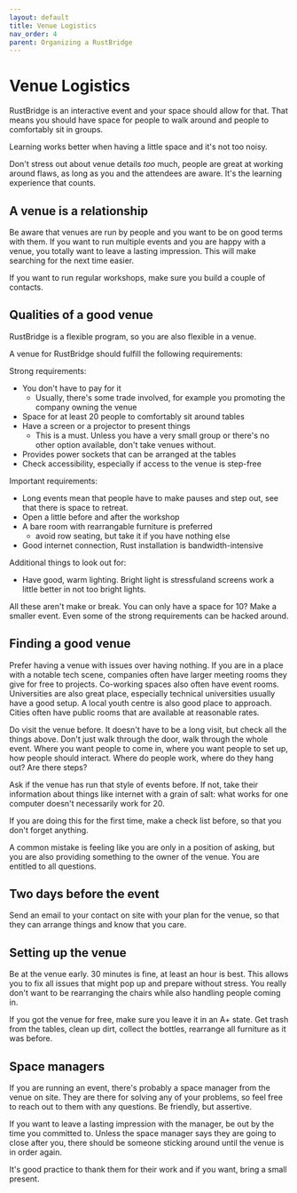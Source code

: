 ```yaml
---
layout: default
title: Venue Logistics
nav_order: 4
parent: Organizing a RustBridge
---
```


# Venue Logistics

RustBridge is an interactive event and your space should allow for that. That
means you should have space for people to walk around and people to comfortably
sit in groups.

Learning works better when having a little space and it's not too noisy.

Don't stress out about venue details _too_ much, people are great at working
around flaws, as long as you and the attendees are aware. It's the learning
experience that counts.

## A venue is a relationship

Be aware that venues are run by people and you want to be on good terms with
them. If you want to run multiple events and you are happy with a venue,
you totally want to leave a lasting impression. This will make searching
for the next time easier.

If you want to run regular workshops, make sure you build a couple of contacts.

## Qualities of a good venue

RustBridge is a flexible program, so you are also flexible in a venue.

A venue for RustBridge should fulfill the following requirements:

Strong requirements:
* You don't have to pay for it
  - Usually, there's some trade involved, for example you promoting the
    company owning the venue
* Space for at least 20 people to comfortably sit around tables
* Have a screen or a projector to present things
  - This is a must. Unless you have a very small group or there's no other option available, don't take venues without.
* Provides power sockets that can be arranged at the tables
* Check accessibility, especially if access to the venue is step-free

Important requirements:
* Long events mean that people have to make pauses and step out, see that there is space to retreat.
* Open a little before and after the workshop
* A bare room with rearrangable furniture is preferred
  - avoid row seating, but take it if you have nothing else
* Good internet connection, Rust installation is bandwidth-intensive

Additional things to look out for:
* Have good, warm lighting. Bright light is stressfuland
  screens work a little better in not too bright lights.

All these aren't make or break. You can only have a space for 10? Make
a smaller event. Even some of the strong requirements can be hacked around.

## Finding a good venue

Prefer having a venue with issues over having nothing. If you are in
a place with a notable tech scene, companies often have larger meeting
rooms they give for free to projects. Co-working spaces also often have
event rooms. Universities are also great place,
especially technical universities usually have a good setup. A local youth
centre is also good place to approach. Cities often have
public rooms that are available at reasonable rates.

Do visit the venue before. It doesn't have to be a long visit, but check
all the things above. Don't just walk through the door, walk through the whole
event. Where you want people to come in, where you want people to set up,
how people should interact. Where do people work, where do they hang out?
Are there steps?

Ask if the venue has run that style of events before. If not, take their information
about things like internet with a grain of salt: what works for one computer
doesn't necessarily work for 20.

If you are doing this for the first time, make a check list before, so that
you don't forget anything.

A common mistake is feeling like you are only in a position of asking, but
you are also providing something to the owner of the venue. You are entitled
to all questions.

## Two days before the event

Send an email to your contact on site with your plan for the venue, so that
they can arrange things and know that you care.

## Setting up the venue

Be at the venue early. 30 minutes is fine, at least an hour is best. This
allows you to fix all issues that might pop up and prepare without stress. You
really don't want to be rearranging the chairs while also handling people coming
in.

If you got the venue for free, make sure you leave it in an A+ state. Get trash
from the tables, clean up dirt, collect the bottles, rearrange all furniture as
it was before.

## Space managers

If you are running an event, there's probably a space manager from the venue
on site. They are there for solving any of your problems, so feel free to reach
out to them with any questions. Be friendly, but assertive.

If you want to leave a lasting impression with the manager, be out by the time
you committed to. Unless the space manager says they are going to close after
you, there should be someone sticking around until the venue is in order again.

It's good practice to thank them for their work and if you want, bring a small
present.
